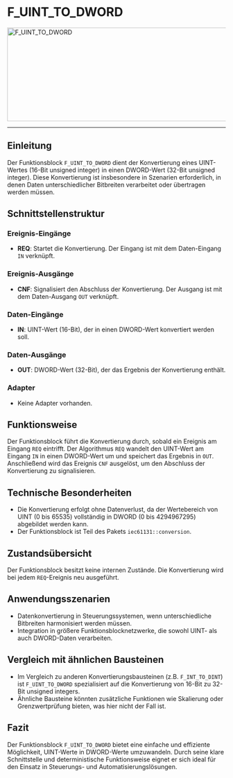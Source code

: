 # F_UINT_TO_DWORD

<img width="1452" height="216" alt="F_UINT_TO_DWORD" src="https://github.com/user-attachments/assets/c6603f80-b56e-4aa5-92ad-42ed328a3833" />

* * * * * * * * * *
## Einleitung
Der Funktionsblock `F_UINT_TO_DWORD` dient der Konvertierung eines UINT-Wertes (16-Bit unsigned integer) in einen DWORD-Wert (32-Bit unsigned integer). Diese Konvertierung ist insbesondere in Szenarien erforderlich, in denen Daten unterschiedlicher Bitbreiten verarbeitet oder übertragen werden müssen.

## Schnittstellenstruktur
### **Ereignis-Eingänge**
- **REQ**: Startet die Konvertierung. Der Eingang ist mit dem Daten-Eingang `IN` verknüpft.

### **Ereignis-Ausgänge**
- **CNF**: Signalisiert den Abschluss der Konvertierung. Der Ausgang ist mit dem Daten-Ausgang `OUT` verknüpft.

### **Daten-Eingänge**
- **IN**: UINT-Wert (16-Bit), der in einen DWORD-Wert konvertiert werden soll.

### **Daten-Ausgänge**
- **OUT**: DWORD-Wert (32-Bit), der das Ergebnis der Konvertierung enthält.

### **Adapter**
- Keine Adapter vorhanden.

## Funktionsweise
Der Funktionsblock führt die Konvertierung durch, sobald ein Ereignis am Eingang `REQ` eintrifft. Der Algorithmus `REQ` wandelt den UINT-Wert am Eingang `IN` in einen DWORD-Wert um und speichert das Ergebnis in `OUT`. Anschließend wird das Ereignis `CNF` ausgelöst, um den Abschluss der Konvertierung zu signalisieren.

## Technische Besonderheiten
- Die Konvertierung erfolgt ohne Datenverlust, da der Wertebereich von UINT (0 bis 65535) vollständig in DWORD (0 bis 4294967295) abgebildet werden kann.
- Der Funktionsblock ist Teil des Pakets `iec61131::conversion`.

## Zustandsübersicht
Der Funktionsblock besitzt keine internen Zustände. Die Konvertierung wird bei jedem `REQ`-Ereignis neu ausgeführt.

## Anwendungsszenarien
- Datenkonvertierung in Steuerungssystemen, wenn unterschiedliche Bitbreiten harmonisiert werden müssen.
- Integration in größere Funktionsblocknetzwerke, die sowohl UINT- als auch DWORD-Daten verarbeiten.

## Vergleich mit ähnlichen Bausteinen
- Im Vergleich zu anderen Konvertierungsbausteinen (z.B. `F_INT_TO_DINT`) ist `F_UINT_TO_DWORD` spezialisiert auf die Konvertierung von 16-Bit zu 32-Bit unsigned integers.
- Ähnliche Bausteine könnten zusätzliche Funktionen wie Skalierung oder Grenzwertprüfung bieten, was hier nicht der Fall ist.

## Fazit
Der Funktionsblock `F_UINT_TO_DWORD` bietet eine einfache und effiziente Möglichkeit, UINT-Werte in DWORD-Werte umzuwandeln. Durch seine klare Schnittstelle und deterministische Funktionsweise eignet er sich ideal für den Einsatz in Steuerungs- und Automatisierungslösungen.
